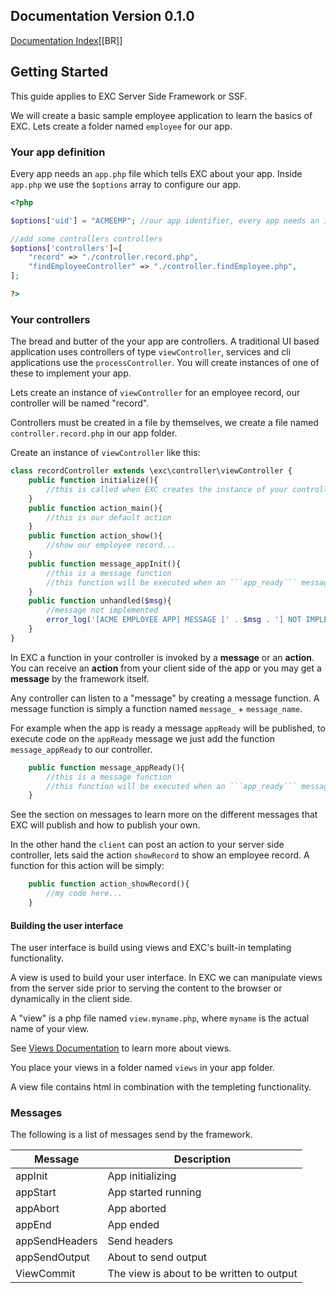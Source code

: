 ## Documentation Version 0.1.0 ##
[Documentation Index](./doc_index.md)[[BR]]

## Getting Started ##

This guide applies to EXC Server Side Framework or SSF.

We will create a basic sample employee application to learn the basics of EXC.  Lets create a folder named `employee`  for our app.

### Your app definition ###

Every app needs an `app.php` file which tells EXC about your app. Inside `app.php` we use the `$options` array to configure our app.

```php
<?php

$options['uid'] = "ACMEEMP"; //our app identifier, every app needs an identifier...

//add some controllers controllers
$options['controllers']=[
	"record" => "./controller.record.php",
	"findEmployeeController" => "./controller.findEmployee.php",
];

?>
```




### Your controllers ###

The bread and butter of the your app are controllers. A traditional UI based application uses controllers of type `viewController`, services and cli applications use the `processController`. You will create instances of one of these to implement your app.

Lets create an instance of `viewController` for an employee record, our controller will be named "record".

Controllers must be created in a file by themselves,  we create a file named `controller.record.php` in our app folder.

Create an instance of `viewController` like this:

```php
class recordController extends \exc\controller\viewController {
	public function initialize(){
		//this is called when EXC creates the instance of your controller
	}
	public function action_main(){
		//this is our default action
	}
	public function action_show(){
		//show our employee record...
	}
	public function message_appInit(){
		//this is a message function
		//this function will be executed when an ```app_ready``` message is published
	}
	public function unhandled($msg){
		//message not implemented
		error_log('[ACME EMPLOYEE APP] MESSAGE [' . $msg . '] NOT IMPLEMENTED');
	}
}
```

In EXC a function in your controller is invoked by a **message** or an **action**. You can receive an **action** from your client side of the app or you may get a **message** by the framework itself.



Any controller can listen to a "message" by creating a message function. A message function is simply a function named `message_` + `message_name`.



For example when the app is ready a message `appReady` will be published, to execute code on the `appReady` message we just add the function `message_appReady` to our controller.

```php
	public function message_appReady(){
		//this is a message function
		//this function will be executed when an ```app_ready``` message is published
	}
```
See the section on messages to learn more on the different messages that EXC will publish and how to publish your own.

In the other hand the `client` can post an action to your server side controller, lets  said the action `showRecord` to show an employee record. A function for this action will be simply:
```php
	public function action_showRecord(){
		//my code here...
	}
```

#### Building the user interface ####
The user interface is build using views and EXC's built-in templating functionality.

A view is used to build your user interface. In EXC we can manipulate views from the server side prior to serving the content to the browser or dynamically in the client side.

A "view" is a php file named `view.myname.php`, where `myname` is the actual name of your view.

See [Views Documentation](./doc_server_views.md) to learn more about views.

You place your views in a folder named `views` in your app folder.

A view file contains html in combination with the templeting functionality.





### Messages ###

The following is a list of messages send by the framework.

| Message | Description |
| -- | -- |
| appInit | App initializing |
| appStart | App started running |
| appAbort | App aborted |
| appEnd | App ended |
| appSendHeaders | Send headers |
| appSendOutput | About to send output |
| ViewCommit | The view is about to be written to output |
